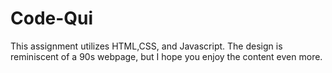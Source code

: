 # Code-Qui

This assignment utilizes HTML,CSS, and Javascript. The design is reminiscent of a 90s webpage, but I hope you enjoy the content even more.
